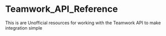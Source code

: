 # Teamwork_API_Reference
This is are Unofficial resources for working with the Teamwork API to make integration simple
